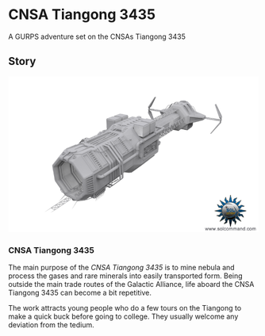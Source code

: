 # CNSA Tiangong 3435
A GURPS adventure set on the CNSAs Tiangong 3435

## Story
![CNSA Tiangong 3435](https://raw.githubusercontent.com/dvberkel/CNSA-Tiangong-3435/master/resources/image/miner.png?token=AAeHI6iGfmH6k8Jhp6UzyZMmKFfgOU1-ks5Y9Z-PwA%3D%3D)

### CNSA Tiangong 3435
The main purpose of the *CNSA Tiangong 3435* is to mine nebula and process the
gases and rare minerals into easily transported form. Being outside the main
trade routes of the Galactic Alliance, life aboard the CNSA Tiangong 3435 can
become a bit repetitive.

The work attracts young people who do a few tours on the Tiangong to make a
quick buck before going to college. They usually welcome any deviation from the tedium.
